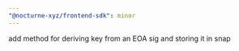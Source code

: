 ```yaml
---
"@nocturne-xyz/frontend-sdk": minor
---
```


add method for deriving key from an EOA sig and storing it in snap
